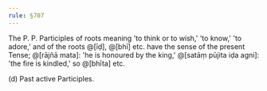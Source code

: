 ```yaml
---
rule: §707
---
```


The P. P. Participles of roots meaning 'to think or to wish,' 'to know,' 'to adore,' and of the roots @[īḍ], @[bhī] etc. have the sense of the present Tense; @[rājñā mata]: 'he is honoured by the king,' @[satāṃ pūjita iḍa agni]: 'the fire is kindled,' so @[bhīta] etc.

(d) Past active Participles.
